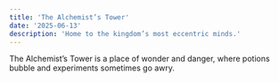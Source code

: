```yaml
---
title: 'The Alchemist’s Tower'
date: '2025-06-13'
description: 'Home to the kingdom’s most eccentric minds.'
---
```


The Alchemist’s Tower is a place of wonder and danger, where potions bubble and experiments sometimes go awry.
